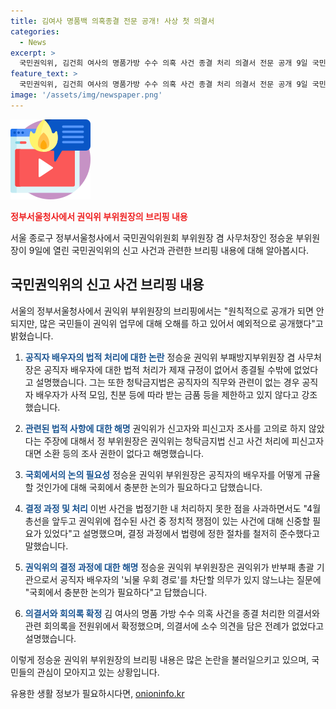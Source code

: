 ```yaml
---
title: 김여사 명품백 의혹종결 전문 공개! 사상 첫 의결서
categories:
  - News
excerpt: >
  국민권익위, 김건희 여사의 명품가방 수수 의혹 사건 종결 처리 의결서 전문 공개 9일 국민권익위는 권익위 출범 이래 처음으로 신고 사건과 관련한 의결서 전문을 공개했다. 정승윤 권익위 부패방지부위원장은 공직자 배우자가 청탁금지법 위반에 대해 제재 규정이 없어 처벌 전제 수사 필요성 없어 종결한 것이라고 설명했다. 또한, 국회에서 공직자 배우자를 규율할 논의가 필요하다고 주장하며, 사건을 처리하지 못한 점을 사과했다.
feature_text: >
  국민권익위, 김건희 여사의 명품가방 수수 의혹 사건 종결 처리 의결서 전문 공개 9일 국민권익위는 권익위 출범 이래 처음으로 신고 사건과 관련한 의결서 전문을 공개했다. 정승윤 권익위 부패방지부위원장은 공직자 배우자가 청탁금지법 위반에 대해 제재 규정이 없어 처벌 전제 수사 필요성 없어 종결한 것이라고 설명했다. 또한, 국회에서 공직자 배우자를 규율할 논의가 필요하다고 주장하며, 사건을 처리하지 못한 점을 사과했다.
image: '/assets/img/newspaper.png'
---
```


<p><img src="/assets/img/news.png" alt="rentncar 속보" /></p>

<p><b><span style="color: #ee2323;">정부서울청사에서 권익위 부위원장의 브리핑 내용</span></b></p>

<p>서울 종로구 정부서울청사에서 국민권익위원회 부위원장 겸 사무처장인 정승윤 부위원장이 9일에 열린 국민권익위의 신고 사건과 관련한 브리핑 내용에 대해 알아봅시다. </p>

<h2 data-ke-size="size26">국민권익위의 신고 사건 브리핑 내용</h2>

<p>서울의 정부서울청사에서 권익위 부위원장의 브리핑에서는 "원칙적으로 공개가 되면 안 되지만, 많은 국민들이 권익위 업무에 대해 오해를 하고 있어서 예외적으로 공개했다"고 밝혔습니다. </p>

<ol>
<li><p><b><span style="color: #1a5490;">공직자 배우자의 법적 처리에 대한 논란</span></b>
정승윤 권익위 부패방지부위원장 겸 사무처장은 공직자 배우자에 대한 법적 처리가 제재 규정이 없어서 종결될 수밖에 없었다고 설명했습니다. 그는 또한 청탁금지법은 공직자의 직무와 관련이 없는 경우 공직자 배우자가 사적 모임, 친분 등에 따라 받는 금품 등을 제한하고 있지 않다고 강조했습니다.</p></li>
<li><p><b><span style="color: #1a5490;">관련된 법적 사항에 대한 해명</span></b>
권익위가 신고자와 피신고자 조사를 고의로 하지 않았다는 주장에 대해서 정 부위원장은 권익위는 청탁금지법 신고 사건 처리에 피신고자 대면 소환 등의 조사 권한이 없다고 해명했습니다.</p></li>
<li><p><b><span style="color: #1a5490;">국회에서의 논의 필요성</span></b>
정승윤 권익위 부위원장은 공직자의 배우자를 어떻게 규율할 것인가에 대해 국회에서 충분한 논의가 필요하다고 답했습니다.</p></li>
<li><p><b><span style="color: #1a5490;">결정 과정 및 처리</span></b>
이번 사건을 법정기한 내 처리하지 못한 점을 사과하면서도 "4월 총선을 앞두고 권익위에 접수된 사건 중 정치적 쟁점이 있는 사건에 대해 신중할 필요가 있었다"고 설명했으며, 결정 과정에서 법령에 정한 절차를 철저히 준수했다고 말했습니다.</p></li>
<li><p><b><span style="color: #1a5490;">권익위의 결정 과정에 대한 해명</span></b>
정승윤 권익위 부위원장은 권익위가 반부패 총괄 기관으로서 공직자 배우자의 '뇌물 우회 경로'를 차단할 의무가 있지 않느냐는 질문에 "국회에서 충분한 논의가 필요하다"고 답했습니다.</p></li>
<li><p><b><span style="color: #1a5490;">의결서와 회의록 확정</span></b>
김 여사의 명품 가방 수수 의혹 사건을 종결 처리한 의결서와 관련 회의록을 전원위에서 확정했으며, 의결서에 소수 의견을 담은 전례가 없었다고 설명했습니다.</p></li>
</ol>

<p>이렇게 정승윤 권익위 부위원장의 브리핑 내용은 많은 논란을 불러일으키고 있으며, 국민들의 관심이 모아지고 있는 상황입니다.</p>
유용한 생활 정보가 필요하시다면, <a href="https://onioninfo.kr" rel="dofollow">onioninfo.kr</a>


